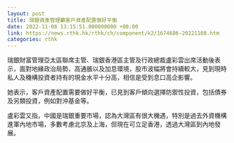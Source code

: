 ```yaml
---
layout: post
title: 瑞銀資產管理籲客戶資產配置做好平衡
date: 2022-11-08 13:15:51.000000000 +08:00
link: https://news.rthk.hk/rthk/ch/component/k2/1674686-20221108.htm
categories: rthk
---
```


瑞銀財富管理亞太區聯席主管、瑞銀香港區主管及行政總裁盧彩雲出席活動後表示，面對地緣政治局勢、高通脹以及加息環境，股市波幅將會持續較大，見到現時私人及機構投資者持有的現金水平十分高，相信是受到息口高企影響。

她表示，客戶資產配置需要做好平衡，已見到客戶傾向選擇防禦性投資，包括債券及另類投資，例如對沖基金等。

盧彩雲又指，中國是瑞銀重要市場，認為大灣區有很大機遇，特別是過去外資機構進軍內地市場，多數考慮北京及上海，但現在可立足香港，透過大灣區到內地發展。
